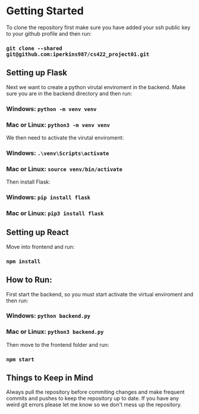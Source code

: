 # Getting Started

To clone the repository first make sure you have added your ssh public key to your github profile and then run:

### `git clone --shared git@github.com:iperkins987/cs422_project01.git`

## Setting up Flask

Next we want to create a python virutal enviroment in the backend. Make sure you are in the backend directory and then run:

### Windows: `python -m venv venv`
### Mac or Linux: `python3 -m venv venv`

We then need to activate the virutal enviroment:

### Windows: `.\venv\Scripts\activate`
### Mac or Linux: `source venv/bin/activate`

Then install Flask:

### Windows: `pip install flask`
### Mac or Linux: `pip3 install flask`

## Setting up React

Move into frontend and run:

### `npm install`

## How to Run:

First start the backend, so you must start activate the virtual enviroment and then run:

### Windows: `python backend.py`
### Mac or Linux: `python3 backend.py`

Then move to the frontend folder and run:

### `npm start`

## Things to Keep in Mind

Always pull the repository before commiting changes and make frequent commits and pushes to keep the repository up to date. If you have any weird git errors please let me know so we don't mess up the repository.